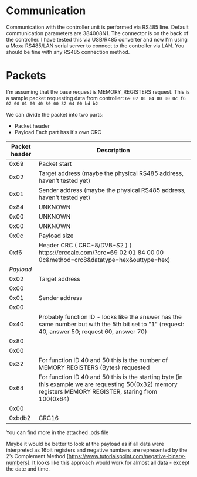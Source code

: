 # Communication
Communication with the controller unit is performed via RS485 line. Default communication parameters are 384008N1. The connector is on the back of the controller.
I have tested this via USB/R485 converter and now I'm using a Moxa RS485/LAN serial server to connect to the controller via LAN. You should be fine with any RS485 connection method.

# Packets
I'm assuming that the base request is MEMORY_REGISTERS request. 
This is a sample packet requesting data from controller:
`69 02 01 84 00 00 0c f6 02 00 01 00 40 80 00 32 64 00 bd b2`

We can divide the packet into two parts:
- Packet header
- Payload
Each part has it's own CRC

| Packet header | Description |
|---|---|
|0x69|Packet start|
|0x02|Target address (maybe the physical RS485 address, haven't tested yet)|
|0x01|Sender address (maybe the physical RS485 address, haven't tested yet)|
|0x84|UNKNOWN|
|0x00|UNKNOWN|
|0x00|UNKNOWN|
|0x0c|Payload size|
|0xf6|Header CRC ( CRC-8/DVB-S2 ) ( https://crccalc.com/?crc=69 02 01 84 00 00 0c&method=crc8&datatype=hex&outtype=hex)
|*Payload*||
|0x02| Target address|
|0x00||
|0x01| Sender address|
|0x00| |
|0x40| Probably function ID - looks like the answer has the same number but with the 5th bit set to "1" (request: 40, answer 50; request 60, answer 70) |
|0x80| |
|0x00| |
|0x32| For function ID 40 and 50 this is the number of MEMORY REGISTERS (Bytes) requested|
|0x64| For function ID 40 and 50 this is the starting byte (in this example we are requesting 50(0x32) memory registers MEMORY REGISTER, staring from 100(0x64)|
|0x00| |
|0xbdb2| CRC16|

You can find more in the attached .ods file

Maybe it would be better to look at the payload as if all data were interpreted as 16bit registers and negative numbers are represented by the 2’s Complement Method [https://www.tutorialspoint.com/negative-binary-numbers]. It looks like this approach would work for almost all data - except the date and time. 
